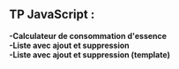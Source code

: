 ## TP JavaScript :

**-Calculateur de consommation d'essence** <br>
**-Liste avec ajout et suppression** <br>
**-Liste avec ajout et suppression (template)**
